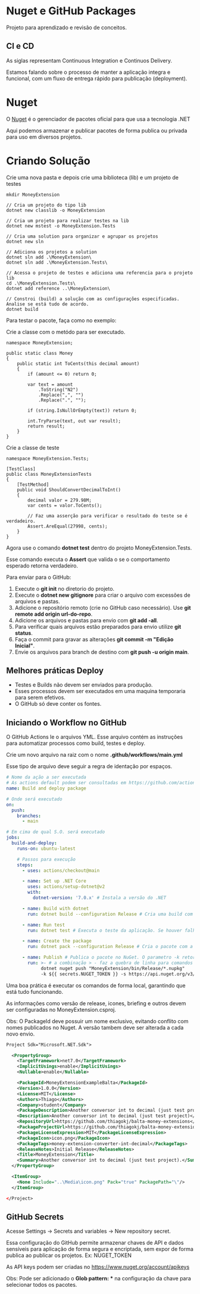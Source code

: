 # Nuget e GitHub Packages

Projeto para aprendizado e revisão de conceitos.

## CI e CD

As siglas representam Continuous Integration e Continuos Delivery.

Estamos falando sobre o processo de manter a aplicação integra e funcional, com um fluxo de entrega rápido para publicação (deployment).

# Nuget

O [Nuget](https://www.nuget.org/) é o gerenciador de pacotes oficial para que usa a tecnologia .NET

Aqui podemos armazenar e publicar pacotes de forma publica ou privada para uso em diversos projetos.

# Criando Solução

Crie uma nova pasta e depois crie uma biblioteca (lib) e um projeto de testes

```Csharp
mkdir MoneyExtension

// Cria um projeto do tipo lib
dotnet new classlib -o MoneyExtension

// Cria um projeto para realizar testes na lib
dotnet new mstest -o MoneyExtension.Tests

// Cria uma solution para organizar e agrupar os projetos
dotnet new sln

// Adiciona os projetos a solution
dotnet sln add .\MoneyExtension\
dotnet sln add .\MoneyExtension.Tests\

// Acessa o projeto de testes e adiciona uma referencia para o projeto lib
cd .\MoneyExtension.Tests\
dotnet add reference ..\MoneyExtension\

// Constroi (build) a solução com as configurações especificadas. Analise se está tudo de acordo.
dotnet build
```

Para testar o pacote, faça como no exemplo:

Crie a classe com o metódo para ser executado.

```Csharp
namespace MoneyExtension;

public static class Money
{
    public static int ToCents(this decimal amount)
    {
        if (amount <= 0) return 0;

        var text = amount
            .ToString("N2")
            .Replace(",", "")
            .Replace(".", "");

        if (string.IsNullOrEmpty(text)) return 0;

        int.TryParse(text, out var result);
        return result;
    }
}
```

Crie a classe de teste

```Csharp
namespace MoneyExtension.Tests;

[TestClass]
public class MoneyExtensionTests
{
    [TestMethod]
    public void ShouldConvertDecimalToInt()
    {
        decimal valor = 279.98M;
        var cents = valor.ToCents();

        // Faz uma asserção para verificar o resultado do teste se é verdadeiro.
        Assert.AreEqual(27998, cents);
    }
}
```

Agora use o comando **dotnet test** dentro do projeto MoneyExtension.Tests.

Esse comando executa o **Assert** que valida o se o comportamento esperado retorna verdadeiro.

Para enviar para o GitHub:

1. Execute o **git init** no diretorio do projeto.
1. Execute o **dotnet new gitignore** para criar o arquivo com excessões de arquivos e pastas.
1. Adicione o repositório remoto (crie no GitHub caso necessário). Use **git remote add origin url-do-repo**.
1. Adicione os arquivos e pastas para envio com **git add -all**.
1. Para verificar quais arquivos estão preparados para envio utilize **git status**.
1. Faça o commit para gravar as alterações **git commit -m "Edição Inicial"**.
1. Envie os arquivos para branch de destino com **git push -u origin main**.

## Melhores práticas Deploy

- Testes e Builds não devem ser enviados para produção.
- Esses processos devem ser executados em uma maquina temporaria para serem efetivos.
- O GitHub só deve conter os fontes.

## Iniciando o Workflow no GitHub

O GitHub Actions le o arquivos YML. Esse arquivo contém as instruções para automatizar processos como build, testes e deploy.

Crie um novo arquivo na raiz com o nome **.github/workflows/main.yml**

Esse tipo de arquivo deve seguir a regra de identação por espaços.

```Yaml
# Nome da ação a ser executada
# As actions default podem ser consultadas em https://github.com/actions
name: Build and deploy package

# Onde será executado
on:
  push:
    branches:
      - main

# Em cima de qual S.O. será executado
jobs:
  build-and-deploy:
    runs-on: ubuntu-latest

    # Passos para execução
    steps:
      - uses: actions/checkout@main

      - name: Set up .NET Core
        uses: actions/setup-dotnet@v2
        with:
          dotnet-version: '7.0.x' # Instala a versão do .NET

      - name: Build with dotnet
        run: dotnet build --configuration Release # Cria uma build com a versão de Release

      - name: Run test
        run: dotnet test # Executa o teste da aplicação. Se houver falha, encerra a execução

      - name: Create the package
        run: dotnet pack --configuration Release # Cria o pacote com a versão de Release

      - name: Publish # Publica o pacote no NuGet. O parametro -k retorna os segredos e -s envia para API NuGet.
        run: >- # a combinação > - faz a quebra de linha para comandos longos
             dotnet nuget push "MoneyExtension/bin/Release/*.nupkg"
             -k ${{ secrets.NUGET_TOKEN }} -s https://api.nuget.org/v3/index.json
```

Uma boa prática é executar os comandos de forma local, garantindo que está tudo funcionando.

As informações como versão de release, icones, briefing e outros devem ser configuradas no MoneyExtension.csproj.

Obs: O PackageId deve possuir um nome exclusivo, evitando conflito com nomes publicados no Nuget. A versão tambem deve ser alterada a cada novo envio.

```xml
Project Sdk="Microsoft.NET.Sdk">

  <PropertyGroup>
    <TargetFramework>net7.0</TargetFramework>
    <ImplicitUsings>enable</ImplicitUsings>
    <Nullable>enable</Nullable>

    <PackageId>MoneyExtensionExampleBalta</PackageId>
    <Version>1.0.0</Version>
    <License>MIT</License>
    <Authors>Thiago</Authors>
    <Company>student</Company>
    <PackageDescription>Another conversor int to decimal (just test project)</PackageDescription>
    <Description>Another conversor int to decimal (just test project)</Description>
    <RepositoryUrl>https://github.com/thiagokj/balta-money-extensions</RepositoryUrl>
    <PackageProjectUrl>https://github.com/thiagokj/balta-money-extensions</PackageProjectUrl>
    <PackageLicenseExpression>MIT</PackageLicenseExpression>
    <PackageIcon>icon.png</PackageIcon>
    <PackageTags>money-extension-converter-int-decimal</PackageTags>
    <ReleaseNotes>Initial Release</ReleaseNotes>
    <Title>MoneyExtension</Title>
    <Summary>Another conversor int to decimal (just test project).</Summary>
  </PropertyGroup>

  <ItemGroup>
    <None Include="..\Media\icon.png" Pack="true" PackagePath="\"/>
  </ItemGroup>

</Project>
```

## GitHub Secrets

Acesse Settings -> Secrets and variables -> New repository secret.

Essa configuração do GitHub permite armazenar chaves de API e dados sensíveis para aplicação de forma segura e encriptada, sem expor de forma publica ao publicar os projetos. Ex: NUGET_TOKEN

As API keys podem ser criadas no https://www.nuget.org/account/apikeys

Obs: Pode ser adicionado o **Glob pattern: \*** na configuração da chave para selecionar todos os pacotes.
